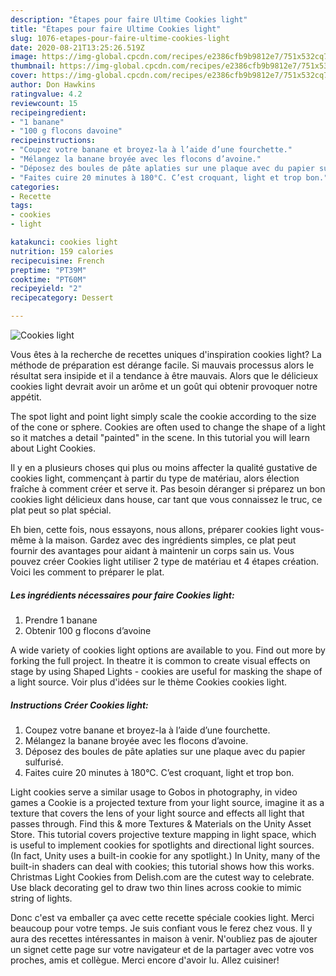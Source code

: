 ```yaml
---
description: "Étapes pour faire Ultime Cookies light"
title: "Étapes pour faire Ultime Cookies light"
slug: 1076-etapes-pour-faire-ultime-cookies-light
date: 2020-08-21T13:25:26.519Z
image: https://img-global.cpcdn.com/recipes/e2386cfb9b9812e7/751x532cq70/cookies-light-photo-principale-de-la-recette.jpg
thumbnail: https://img-global.cpcdn.com/recipes/e2386cfb9b9812e7/751x532cq70/cookies-light-photo-principale-de-la-recette.jpg
cover: https://img-global.cpcdn.com/recipes/e2386cfb9b9812e7/751x532cq70/cookies-light-photo-principale-de-la-recette.jpg
author: Don Hawkins
ratingvalue: 4.2
reviewcount: 15
recipeingredient:
- "1 banane"
- "100 g flocons davoine"
recipeinstructions:
- "Coupez votre banane et broyez-la à l’aide d’une fourchette."
- "Mélangez la banane broyée avec les flocons d’avoine."
- "Déposez des boules de pâte aplaties sur une plaque avec du papier sulfurisé."
- "Faites cuire 20 minutes à 180°C. C’est croquant, light et trop bon."
categories:
- Recette
tags:
- cookies
- light

katakunci: cookies light 
nutrition: 159 calories
recipecuisine: French
preptime: "PT39M"
cooktime: "PT60M"
recipeyield: "2"
recipecategory: Dessert

---
```



![Cookies light](https://img-global.cpcdn.com/recipes/e2386cfb9b9812e7/751x532cq70/cookies-light-photo-principale-de-la-recette.jpg)

Vous êtes à la recherche de recettes uniques d'inspiration cookies light? La méthode de préparation est dérange facile. Si mauvais processus alors le résultat sera insipide et il a tendance à être mauvais. Alors que le délicieux cookies light devrait avoir un arôme et un goût qui obtenir provoquer notre appétit.

The spot light and point light simply scale the cookie according to the size of the cone or sphere. Cookies are often used to change the shape of a light so it matches a detail &#34;painted&#34; in the scene. In this tutorial you will learn about Light Cookies.

Il y en a plusieurs choses qui plus ou moins affecter la qualité gustative de cookies light, commençant à partir du type de matériau, alors élection fraîche à comment créer et serve it. Pas besoin déranger si préparez un bon cookies light délicieux dans house, car tant que vous connaissez le truc, ce plat peut so plat spécial.


Eh bien, cette fois, nous essayons, nous allons, préparer cookies light vous-même à la maison. Gardez avec des ingrédients simples, ce plat peut fournir des avantages pour aidant à maintenir un corps sain us. Vous pouvez créer Cookies light utiliser 2 type de matériau et 4 étapes création. Voici les comment to préparer le plat.

<!--inarticleads1-->

##### Les ingrédients nécessaires pour faire Cookies light:

1. Prendre 1 banane
1. Obtenir 100 g flocons d’avoine


A wide variety of cookies light options are available to you. Find out more by forking the full project. In theatre it is common to create visual effects on stage by using Shaped Lights - cookies are useful for masking the shape of a light source. Voir plus d&#39;idées sur le thème Cookies cookies light. 

<!--inarticleads2-->

##### Instructions Créer Cookies light:

1. Coupez votre banane et broyez-la à l’aide d’une fourchette.
1. Mélangez la banane broyée avec les flocons d’avoine.
1. Déposez des boules de pâte aplaties sur une plaque avec du papier sulfurisé.
1. Faites cuire 20 minutes à 180°C. C’est croquant, light et trop bon.


Light cookies serve a similar usage to Gobos in photography, in video games a Cookie is a projected texture from your light source, imagine it as a texture that covers the lens of your light source and effects all light that passes through. Find this &amp; more Textures &amp; Materials on the Unity Asset Store. This tutorial covers projective texture mapping in light space, which is useful to implement cookies for spotlights and directional light sources. (In fact, Unity uses a built-in cookie for any spotlight.) In Unity, many of the built-in shaders can deal with cookies; this tutorial shows how this works. Christmas Light Cookies from Delish.com are the cutest way to celebrate. Use black decorating gel to draw two thin lines across cookie to mimic string of lights. 


Donc c'est va emballer ça avec cette recette spéciale cookies light. Merci beaucoup pour votre temps. Je suis confiant vous le ferez chez vous. Il y aura des recettes  intéressantes in maison à venir. N'oubliez pas de ajouter un signet cette page sur votre navigateur et de la partager avec votre vos proches, amis et collègue. Merci encore d'avoir lu. Allez cuisiner!
